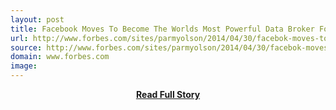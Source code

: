 ```yaml
---
layout: post
title: Facebook Moves To Become The Worlds Most Powerful Data Broker Forbes
url: http://www.forbes.com/sites/parmyolson/2014/04/30/facebok-moves-to-become-the-worlds-most-powerful-data-broker/
source: http://www.forbes.com/sites/parmyolson/2014/04/30/facebok-moves-to-become-the-worlds-most-powerful-data-broker/
domain: www.forbes.com
image: 
---
```


<p></p>
<center><p><a href="http://www.forbes.com/sites/parmyolson/2014/04/30/facebok-moves-to-become-the-worlds-most-powerful-data-broker/" style='padding:25px; font-sze:18px; font-weight: bold;'>Read Full Story</a></p></center>
